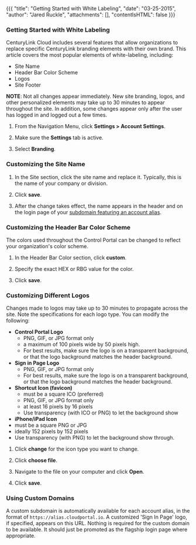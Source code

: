 {{{
  "title": "Getting Started with White Labeling",
  "date": "03-25-2015",
  "author": "Jared Ruckle",
  "attachments": [],
  "contentIsHTML": false
}}}

### Getting Started with White Labeling
CenturyLink Cloud includes several features that allow organizations to replace specific CenturyLink branding elements with their own brand. This article covers the most popular elements of white-labeling, including:

* Site Name
* Header Bar Color Scheme
* Logos
* Site Footer

**NOTE**: Not all changes appear immediately. New site branding, logos, and other personalized elements may take up to 30 minutes to appear throughout the site. In addition, some changes appear only after the user has logged in and logged out a few times.

1. From the Navigation Menu, click **Settings > Account Settings**.

2. Make sure the **Settings** tab is active.

3. Select **Branding**.

### Customizing the Site Name
1. In the Site section, click the site name and replace it. Typically, this is the name of your company or division.

2. Click **save**.

3. After the change takes effect, the name appears in the header and on the login page of your [subdomain featuring an account alias](https://www.ctl.io/knowledge-base/release-notes/2015-03-05-cloud-platform-release-notes/).

### Customizing the Header Bar Color Scheme
The colors used throughout the Control Portal can be changed to reflect your organization's color scheme.
1. In the Header Bar Color section, click **custom**.

2. Specify the exact HEX or RBG value for the color.

3. Click **save**.

### Customizing Different Logos
Changes made to logos may take up to 30 minutes to propagate across the site. Note the specifications for each logo type. You can modify the following:
* **Control Portal Logo**
  * PNG, GIF, or JPG format only
  * a maximum of 100 pixels wide by 50 pixels high.
  * For best results, make sure the logo is on a transparent background, or that the logo background matches the header background.
* **Sign in Page Logo**
  * PNG, GIF, or JPG format only
  * For best results, make sure the logo is on a transparent background, or that the logo background matches the header background.
* **Shortcut Icon (favicon)**
  * must be a square ICO (preferred)
  * PNG, GIF, or JPG format only
  * at least 16 pixels by 16 pixels
  * Use transparency (with ICO or PNG) to let the background show
* **iPhone/iPad Icon**
 * must be a square PNG or JPG
 * ideally 152 pixels by 152 pixels
 * Use transparency (with PNG) to let the background show through.

1. Click **change** for the icon type you want to change.

2. Click **choose file**.

3. Navigate to the file on your computer and click **Open**.

4. Click **save**.

### Using Custom Domains
A custom subdomain is automatically available for each account alias, in the format of `https://alias.cloudportal.io`. A customized 'Sign In Page' logo, if specified, appears on this URL. Nothing is required for the custom domain to be available. It should just be promoted as the flagship login page where appropriate.
